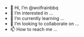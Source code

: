 - 👋 Hi, I’m @wolfrainbbq
- 👀 I’m interested in ...
- 🌱 I’m currently learning ...
- 💞️ I’m looking to collaborate on ...
- 📫 How to reach me ...

<!---
wolfrainbbq/wolfrainbbq is a ✨ special ✨ repository because its `README.md` (this file) appears on your GitHub profile.
You can click the Preview link to take a look at your changes.
--->
